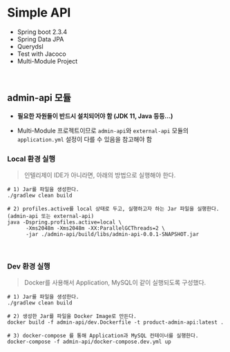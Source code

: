# Simple API

- Spring boot 2.3.4
- Spring Data JPA
- Querydsl
- Test with Jacoco
- Multi-Module Project

<br>

## admin-api 모듈

- **필요한 자원들이 반드시 설치되어야 함 (JDK 11, Java 등등...)**

- Multi-Module 프로젝트이므로 `admin-api`와 `external-api` 모듈의 `application.yml` 설정이 다를 수 있음을 참고해야 함

### Local 환경 실행

> 인텔리제이 IDE가 아니라면, 아래의 방법으로 실행해야 한다.

```shell script
# 1) Jar를 파일을 생성한다.
./gradlew clean build

# 2) profiles.active를 local 상태로 두고, 실행하고자 하는 Jar 파일을 실행한다. (admin-api 또는 external-api)
java -Dspring.profiles.active=local \
      -Xms2048m -Xms2048m -XX:ParallelGCThreads=2 \
      -jar ./admin-api/build/libs/admin-api-0.0.1-SNAPSHOT.jar 
```

<br>

### Dev 환경 실행

> Docker를 사용해서 Application, MySQL이 같이 실행되도록 구성했다.

```shell script
# 1) Jar를 파일을 생성한다.
./gradlew clean build

# 2) 생성한 Jar를 파일을 Docker Image로 만든다.
docker build -f admin-api/dev.Dockerfile -t product-admin-api:latest .

# 3) docker-compose 를 통해 Application과 MySQL 컨테이너를 실행한다.
docker-compose -f admin-api/docker-compose.dev.yml up
```
